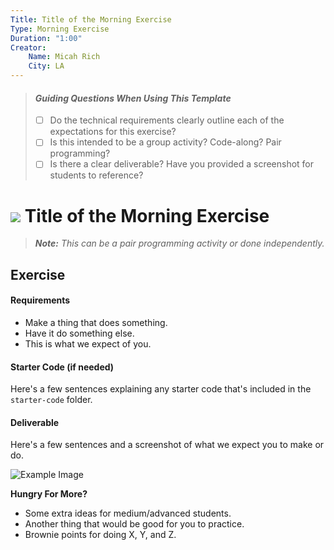 ```yaml
---
Title: Title of the Morning Exercise
Type: Morning Exercise
Duration: "1:00"
Creator:
    Name: Micah Rich
    City: LA
---
```


> #### *Guiding Questions When Using This Template*
>
> - [ ] Do the technical requirements clearly outline each of the expectations for this exercise?
> - [ ] Is this intended to be a group activity? Code-along? Pair programming?
> - [ ] Is there a clear deliverable? Have you provided a screenshot for students to reference?

# ![](https://ga-dash.s3.amazonaws.com/production/assets/logo-9f88ae6c9c3871690e33280fcf557f33.png) Title of the Morning Exercise

> ***Note:*** _This can be a pair programming activity or done independently._

## Exercise

#### Requirements

- Make a thing that does something.
- Have it do something else.
- This is what we expect of you.

#### Starter Code (if needed)

Here's a few sentences explaining any starter code that's included in the `starter-code` folder.

#### Deliverable

Here's a few sentences and a screenshot of what we expect you to make or do.

![Example Image](https://cloud.githubusercontent.com/assets/25366/8370438/dd651c2c-1b7c-11e5-8638-c99e2f6c7c61.png)


**Hungry For More?**
- Some extra ideas for medium/advanced students.
- Another thing that would be good for you to practice.
- Brownie points for doing X, Y, and Z.
